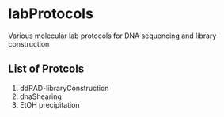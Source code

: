 # labProtocols
Various molecular lab protocols for DNA sequencing and library construction
## List of Protcols 
1.  ddRAD-libraryConstruction
2.  dnaShearing
3.  EtOH precipitation
